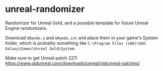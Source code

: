 # unreal-randomizer
Randomizer for Unreal Gold, and a possible template for future Unreal Engine randomizers.

Download `URando.u` and `URando.int` and place them in your game's System folder, which is probably something like `C:\Program Files (x86)\GOG Galaxy\Games\Unreal Gold\System`.

Make sure to get Unreal patch 227i https://www.oldunreal.com/downloads/unreal/oldunreal-patches/
